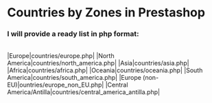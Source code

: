 # Countries by Zones in Prestashop
### I will provide a ready list in php format: #
\
|Europe|countries/europe.php|
|North America|countries/north_america.php|
|Asia|countries/asia.php|
|Africa|countries/africa.php|
|Oceania|countries/oceania.php|
|South America|countries/south_america.php|
|Europe (non-EU)|ountries/europe_non_EU.php|
|Central America/Antilla|countries/central_america_antilla.php|